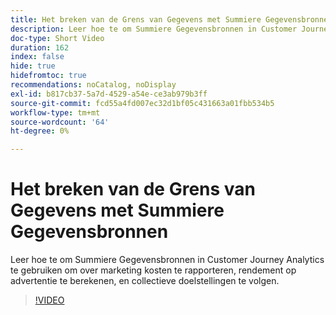 ```yaml
---
title: Het breken van de Grens van Gegevens met Summiere Gegevensbronnen
description: Leer hoe te om Summiere Gegevensbronnen in Customer Journey Analytics te gebruiken om over marketing kosten te rapporteren, rendement op advertentie te berekenen, en collectieve doelstellingen te volgen.
doc-type: Short Video
duration: 162
index: false
hide: true
hidefromtoc: true
recommendations: noCatalog, noDisplay
exl-id: b817cb37-5a7d-4529-a54e-ce3ab979b3ff
source-git-commit: fcd55a4fd007ec32d1bf05c431663a01fbb534b5
workflow-type: tm+mt
source-wordcount: '64'
ht-degree: 0%

---
```


# Het breken van de Grens van Gegevens met Summiere Gegevensbronnen

Leer hoe te om Summiere Gegevensbronnen in Customer Journey Analytics te gebruiken om over marketing kosten te rapporteren, rendement op advertentie te berekenen, en collectieve doelstellingen te volgen.

<!-- 72_S103_3442450_161_breaking-data-limits-with-summary-data-sources -->
>[!VIDEO](https://video.tv.adobe.com/v/3460086/?learn=on&enablevpops=true&captions=dut)

